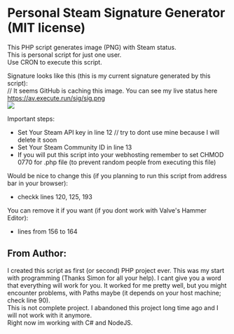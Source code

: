 # Personal Steam Signature Generator (MIT license)
This PHP script generates image (PNG) with Steam status.  
This is personal script for just one user.  
Use CRON to execute this script.  

Signature looks like this (this is my current signature generated by this script):  
// It seems GitHub is caching this image. You can see my live status here https://av.execute.run/sig/sig.png  
![](https://av.execute.run/sig/sig.png)  

Important steps:  
- Set Your Steam API key in line 12 // try to dont use mine because I will delete it soon
- Set Your Steam Community ID in line 13
- If you will put this script into your webhosting remember to set CHMOD 0770 for .php file (to prevent random people from executing this file)  

Would be nice to change this (if you planning to run this script from address bar in your browser):
- checkk lines 120, 125, 193

You can remove it if you want (if you dont work with Valve's Hammer Editor):
- lines from 156 to 164

## From Author:
I created this script as first (or second) PHP project ever. This was my start with programming (Thanks Simon for all your help). I cant give you a word that everything will work for you. It worked for me pretty well, but you might encounter problems, with Paths maybe (it depends on your host machine; check line 90).  
This is not complete project. I abandoned this project long time ago and I will not work with it anymore.  
Right now im working with C# and NodeJS.
